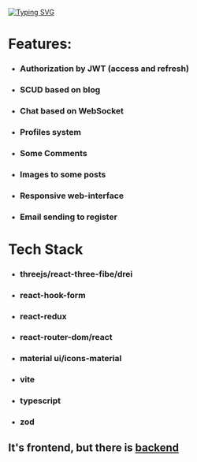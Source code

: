 [![Typing SVG](https://readme-typing-svg.herokuapp.com?font=&weight=800&size=32&duration=4000&pause=200&color=000000&width=800&height=55&lines=It's+my+social+media;like+a+VK%2C+facebook+or+tg)](https://git.io/typing-svg)

<h1>Features: </h1>
<ul>
<li><h3>Authorization by JWT (access and refresh)</h3></li>
<li><h3>SCUD based on blog</h3></li>
<li><h3>Chat based on WebSocket</h3></li>
<li><h3>Profiles system</h3></li>
<li><h3>Some Comments</h3></li>
<li><h3>Images to some posts</h3></li>
<li><h3>Responsive web-interface</h3></li>
<li><h3>Email sending to register</h3></li>

</ul>

<h1>Tech Stack</h1>

<ul>
<li><h3>threejs/react-three-fibe/drei</h3></li>
<li><h3>react-hook-form</h3></li>
<li><h3>react-redux</h3></li>
<li><h3>react-router-dom/react</h3></li>
<li><h3>material ui/icons-material</h3></li>
<li><h3>vite</h3></li>
<li><h3>typescript</h3></li>
<li><h3>zod</h3></li>
</ul>

<h2>It's frontend, but there is <a href='https://github.com/VladislavZakrevskiy/mediaSocial_back'>backend</a></h2>
